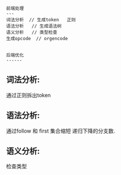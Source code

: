 
```
前端处理
---
词法分析  // 生成token   正则
语法分析   // 生成语法树 
语义分析   // 类型检查
生成opcode  // orgencode


后端优化
------
```


## 词法分析:
通过正则拆出token 

## 语法分析:
通过follow 和 first 集合缩短 递归下降的分支数.

## 语义分析:
检查类型
